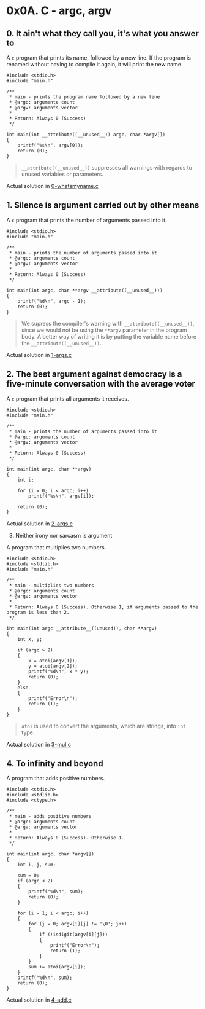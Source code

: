 # 0x0A. C - argc, argv

## 0. It ain't what they call you, it's what you answer to

A `c` program that prints its name, followed by a new line. If the program is renamed without having to compile it again, it will print the new name.

```
#include <stdio.h>
#include "main.h"

/**
 * main - prints the program name followed by a new line
 * @argc: arguments count
 * @argv: arguments vector
 *
 * Return: Always 0 (Success)
 */

int main(int __attribute((__unused__)) argc, char *argv[])
{
	printf("%s\n", argv[0]);
	return (0);
}
```

> `__attribute((__unused__))` suppresses all warnings with regards to unused variables or parameters.

Actual solution in [0-whatsmyname.c](./0-whatsmyname.c)

## 1. Silence is argument carried out by other means

A `c` program that prints the number of arguments passed into it.

```
#include <stdio.h>
#include "main.h"

/**
 * main - prints the number of arguments passed into it
 * @argc: arguments count
 * @argv: arguments vector
 *
 * Return: Always 0 (Success)
 */

int main(int argc, char **argv __attribute((__unused__)))
{
	printf("%d\n", argc - 1);
	return (0);
}
```

> We supress the compiler's warning with `__attribute((__unused__))`, since we would not be using the `**argv` parameter in the program body. A better way of writing it is by putting the variable name before the `__attribute((__unused__))`.

Actual solution in [1-args.c](./1-args.c)

## 2. The best argument against democracy is a five-minute conversation with the average voter 

A `c` program that prints all arguments it receives.

```
#include <stdio.h>
#include "main.h"

/**
 * main - prints the number of arguments passed into it
 * @argc: arguments count
 * @argv: arguments vector
 *
 * Return: Always 0 (Success)
 */

int main(int argc, char **argv)
{
	int i;

	for (i = 0; i < argc; i++)
		printf("%s\n", argv[i]);

	return (0);
}
```


Actual solution in [2-args.c](./2-args.c)


3. Neither irony nor sarcasm is argument

A program that multiplies two numbers.

```
#include <stdio.h>
#include <stdlib.h>
#include "main.h"

/**
 * main - multiplies two numbers
 * @argc: arguments count
 * @argv: arguments vector
 *
 * Return: Always 0 (Success). Otherwise 1, if arguments passed to the program is less than 2.
 */

int main(int argc __attribute__((unused)), char **argv)
{
	int x, y;

	if (argc > 2)
	{
		x = atoi(argv[1]);
		y = atoi(argv[2]);
		printf("%d\n", x * y);
		return (0);
	}
	else
	{
		printf("Error\n");
		return (1);
	}
}
```

> `atoi` is used to convert the arguments, which are strings, into `int` type.

Actual solution in [3-mul.c](./3-mul.c)


## 4. To infinity and beyond

A program that adds positive numbers.

```
#include <stdio.h>
#include <stdlib.h>
#include <ctype.h>

/**
 * main - adds positive numbers
 * @argc: arguments count
 * @argv: arguments vector
 *
 * Return: Always 0 (Success). Otherwise 1.
 */

int main(int argc, char *argv[])
{
	int i, j, sum;

	sum = 0;
	if (argc < 2)
	{
		printf("%d\n", sum);
		return (0);
	}

	for (i = 1; i < argc; i++)
	{
		for (j = 0; argv[i][j] != '\0'; j++)
		{
			if (!isdigit(argv[i][j]))
			{
				printf("Error\n");
				return (1);
			}
		}
		sum += atoi(argv[i]);
	}
	printf("%d\n", sum);
	return (0);
}
```

Actual solution in [4-add.c](./4-add.c)
